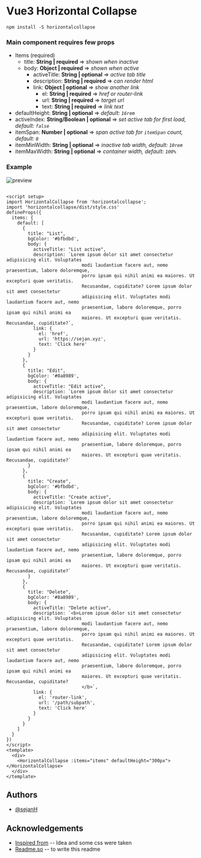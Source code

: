 # Vue3 Horizontal Collapse
```npm install -S horizontalcollapse```
### Main component requires few props
* Items (required)
    + title: **String | required** => _shown when inactive_
    + body: **Object | required** => _shown when active_
        + activeTitle: **String | optional** => _active tab title_
        + description: **String | required** => _can render html_
        + link: **Object | optional** => _show another link_
            - el: **String | required** => _href or router-link_
            - url: **String | required** => _target url_
            - text: **String | required** => _link text_
* defaultHeight: **String | optional** => _default: ```16rem```_
* activeIndex: **String/Boolean | optional** => _set active tab for first load, default: ```false```_ 
* itemSpan: **Number | optional** => _span active tab for ```itemSpan``` count, default: ```0```_
* itemMinWidth: **String | optional** => _inactive tab width, default: ```10rem```_
* itemMaxWidth: **String | optional** => _container width, default: ```100%```_

### Example
![preview](./previewimage.gif)
```

<script setup>
import HorizontalCollapse from 'horizontalcollapse';
import 'horizontalcollapse/dist/style.css'
defineProps({
  items: {
    default: [
      {
        title: "List",
        bgColor: '#bfbdbd',
        body: {
          activeTitle: "List active",
          description: `Lorem ipsum dolor sit amet consectetur adipisicing elit. Voluptates
                            modi laudantium facere aut, nemo praesentium, labore doloremque,
                            porro ipsam qui nihil animi ea maiores. Ut excepturi quae veritatis.
                            Recusandae, cupiditate? Lorem ipsum dolor sit amet consectetur
                            adipisicing elit. Voluptates modi laudantium facere aut, nemo
                            praesentium, labore doloremque, porro ipsam qui nihil animi ea
                            maiores. Ut excepturi quae veritatis. Recusandae, cupiditate?`,
          link: {
            el: 'href',
            url: 'https://sejan.xyz',
            text: 'Click here'
          }
        }
      },
      {
        title: "Edit",
        bgColor: '#8a8989',
        body: {
          activeTitle: "Edit active",
          description: `Lorem ipsum dolor sit amet consectetur adipisicing elit. Voluptates
                            modi laudantium facere aut, nemo praesentium, labore doloremque,
                            porro ipsam qui nihil animi ea maiores. Ut excepturi quae veritatis.
                            Recusandae, cupiditate? Lorem ipsum dolor sit amet consectetur
                            adipisicing elit. Voluptates modi laudantium facere aut, nemo
                            praesentium, labore doloremque, porro ipsam qui nihil animi ea
                            maiores. Ut excepturi quae veritatis. Recusandae, cupiditate?`
        }
      },
      {
        title: "Create",
        bgColor: '#bfbdbd',
        body: {
          activeTitle: "Create active",
          description: `Lorem ipsum dolor sit amet consectetur adipisicing elit. Voluptates
                            modi laudantium facere aut, nemo praesentium, labore doloremque,
                            porro ipsam qui nihil animi ea maiores. Ut excepturi quae veritatis.
                            Recusandae, cupiditate? Lorem ipsum dolor sit amet consectetur
                            adipisicing elit. Voluptates modi laudantium facere aut, nemo
                            praesentium, labore doloremque, porro ipsam qui nihil animi ea
                            maiores. Ut excepturi quae veritatis. Recusandae, cupiditate?`
        }
      },
      {
        title: "Delete",
        bgColor: '#8a8989',
        body: {
          activeTitle: "Delete active",
          description: `<b>Lorem ipsum dolor sit amet consectetur adipisicing elit. Voluptates
                            modi laudantium facere aut, nemo praesentium, labore doloremque,
                            porro ipsam qui nihil animi ea maiores. Ut excepturi quae veritatis.
                            Recusandae, cupiditate? Lorem ipsum dolor sit amet consectetur
                            adipisicing elit. Voluptates modi laudantium facere aut, nemo
                            praesentium, labore doloremque, porro ipsam qui nihil animi ea
                            maiores. Ut excepturi quae veritatis. Recusandae, cupiditate?
                            </b>`,
          link: {
            el: 'router-link',
            url: '/path/subpath',
            text: 'Click here'
          }
        }
      }
    ]
  }
})
</script>
<template>
  <div>
    <HorizontalCollapse :items="items" defaultHeight="300px"></HorizontalCollapse>
  </div>
</template>
```
## Authors

- [@sejanH](https://www.github.com/sejanH)


## Acknowledgements

 - [Inspired from](https://codepen.io/adrianparr/pen/ywKRPg)  -- Idea and some css were taken
 - [Readme.so](https://readme.so/) -- to write this readme

